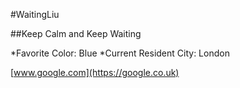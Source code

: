 #WaitingLiu

##Keep Calm and Keep Waiting

*Favorite Color: Blue
*Current Resident City: London

[www.google.com](https://google.co.uk)
